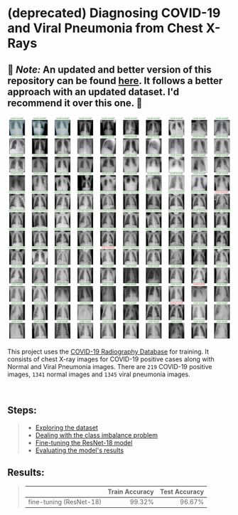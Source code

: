 # (deprecated) Diagnosing COVID-19 and Viral Pneumonia from Chest X-Rays
## :stop_sign: ___Note:___ An updated and better version of this repository can be found [here](https://github.com/priyavrat-misra/xrays-and-gradcam). It follows a better approach with an updated dataset. I'd recommend it over this one. :stop_sign:

![cover](https://raw.githubusercontent.com/priyavrat-misra/detect-covid19-from-xrays/master/images/test_results.png "sample test set results")

This project uses the [COVID-19 Radiography Database](https://www.kaggle.com/tawsifurrahman/covid19-radiography-database) for training.
It consists of chest X-ray images for COVID-19 positive cases along with Normal and Viral Pneumonia images. There are `219` COVID-19 positive images, `1341` normal images and `1345` viral pneumonia images.

<br>

## Steps:
> * [Exploring the dataset](https://github.com/priyavrat-misra/detect-covid19-from-xrays/blob/master/data_exploration.ipynb "data_exploration.ipynb")
> * [Dealing with the class imbalance problem](https://github.com/priyavrat-misra/detect-covid19-from-xrays/blob/master/custom_dataset.py "custom_dataset.py")
> * [Fine-tuning the ResNet-18 model](https://github.com/priyavrat-misra/detect-covid19-from-xrays/blob/master/finetune_resnet18.ipynb "finetune_resnet18.ipynb")
> * [Evaluating the model's results](https://github.com/priyavrat-misra/detect-covid19-from-xrays/blob/master/results.ipynb "results.ipynb")


## Results:
> || Train Accuracy | Test Accuracy |
> | :- | -: | -: |
> | fine-tuning (ResNet-18) | 99.32% | 96.67% |